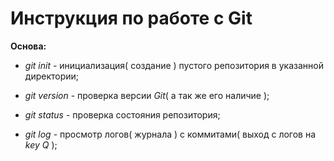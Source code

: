 # Инструкция по работе с Git

__Основа:__
* *git init* - инициализация( создание ) пустого репозитория в указанной директории;

* *git version* - проверка версии _Git_( а так же его наличие );

* *git status* - проверка состояния репозитория;

* *git log* - просмотр логов( журнала ) с коммитами( выход с логов на _key Q_ );
